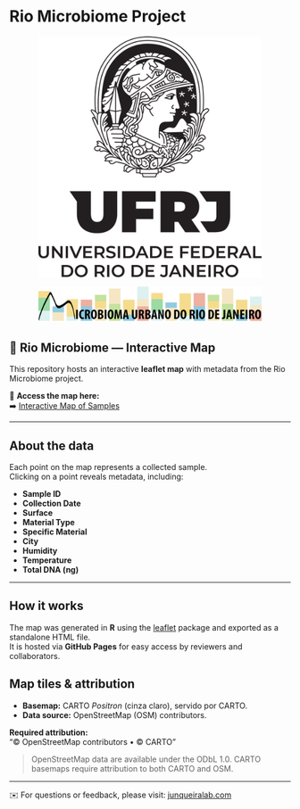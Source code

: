 # Rio Microbiome Project

<p align="center">
  <img src="figures/ufrj.png" width="400">
</p>

<p align="center">
  <img src="figures/micro_urb_rj.png" width="400">
</p>



## 🧬 Rio Microbiome — Interactive Map

This repository hosts an interactive **leaflet map** with metadata from the Rio Microbiome project.  

📍 **Access the map here:**  
➡️ [Interactive Map of Samples](https://JunqueiraLab.github.io/rio_microbiome/map_all_samples.html)

---

## About the data
Each point on the map represents a collected sample.  
Clicking on a point reveals metadata, including:

- **Sample ID**  
- **Collection Date**  
- **Surface**  
- **Material Type**  
- **Specific Material**  
- **City**  
- **Humidity**  
- **Temperature**  
- **Total DNA (ng)**  

---

## How it works
The map was generated in **R** using the [leaflet](https://rstudio.github.io/leaflet/) package and exported as a standalone HTML file.  
It is hosted via **GitHub Pages** for easy access by reviewers and collaborators.

## Map tiles & attribution

- **Basemap:** CARTO *Positron* (cinza claro), servido por CARTO.
- **Data source:** OpenStreetMap (OSM) contributors.

**Required attribution:**  
“© OpenStreetMap contributors • © CARTO”

> OpenStreetMap data are available under the ODbL 1.0. CARTO basemaps require attribution to both CARTO and OSM.


---

✉️ For questions or feedback, please visit: [junqueiralab.com](https://junqueiralab.com)
